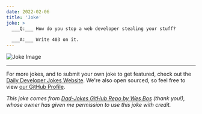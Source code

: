 ```yaml
---
date: 2022-02-06
title: 'Joke'
joke: >
  ___Q:___ How do you stop a web developer stealing your stuff?
  
  ___A:___ Write 403 on it.
---
```



![Joke Image](https://private.xtrp.io/projects/DailyDeveloperJokes/public_image_server/images/5e12598ab1885.png)

---

For more jokes, and to submit your own joke to get featured, check out the [Daily Developer Jokes Website](https://dailydeveloperjokes.github.io/). We're also open sourced, so feel free to view [our GitHub Profile](https://github.com/dailydeveloperjokes).


_This joke comes from [Dad-Jokes GitHub Repo by Wes Bos](https://github.com/wesbos/dad-jokes) (thank you!), whose owner has given me permission to use this joke with credit._

<!--
Joke text:
**Q:** How do you stop a web developer stealing your stuff?

**A:** Write 403 on it.
 -->


